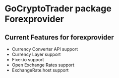 # GoCryptoTrader package Forexprovider

## Current Features for forexprovider

+ Currency Converter API support
+ Currency Layer support
+ Fixer.io support
+ Open Exchange Rates support
+ ExchangeRate.host support
